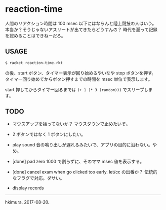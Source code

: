 # reaction-time

人間のリアクション時間は 100 msec 以下にはならんと陸上競技の人はいう。
本当か？そうじゃないアスリートが出てきたらどうすんの？
時代を遡って記録を認めることはできねーだろ。

## USAGE

```sh
$ racket reaction-time.rkt
```

の後、start ボタン、タイマー表示が回り始めるやいなや stop ボタンを押す。
タイマー回り始めてからボタン押すまでの時間を msec 単位で表示します。

start 押してからタイマー回るまでは
`(+ 1 (* 3 (random)))`
でスリープします。


## TODO

* マウスアップを拾ってないか？ マウスダウンで止めたいぞ。

* 2 ボタンではなく 1 ボタンにしたい。

* play sound
  音の鳴り出しが遅れるみたいで、アプリの目的に沿わない。やめ。

* [done] pad zero
  1000 で割らずに、そのママ msec 値を表示する。

* [done] cancel exam when go clicked too early.
  let/cc の出番か？ 伝統的なフラグで対応。ダサい。

* display records

---
hkimura, 2017-08-20.
